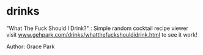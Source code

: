 drinks
======

"What The Fuck Should I Drink?" : Simple random cocktail recipe viewer
visit www.gehpark.com/drinks/whatthefuckshouldidrink.html to see it work!


Author: Grace Park
